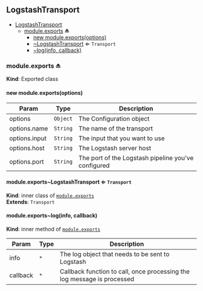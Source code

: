 <a name="module_LogstashTransport"></a>

## LogstashTransport

* [LogstashTransport](#module_LogstashTransport)
    * [module.exports](#exp_module_LogstashTransport--module.exports) ⏏
        * [new module.exports(options)](#new_module_LogstashTransport--module.exports_new)
        * [~LogstashTransport](#module_LogstashTransport--module.exports..LogstashTransport) ⇐ <code>Transport</code>
        * [~log(info, callback)](#module_LogstashTransport--module.exports..log)

<a name="exp_module_LogstashTransport--module.exports"></a>

### module.exports ⏏
**Kind**: Exported class  
<a name="new_module_LogstashTransport--module.exports_new"></a>

#### new module.exports(options)

| Param | Type | Description |
| --- | --- | --- |
| options | <code>Object</code> | The Configuration object |
| options.name | <code>String</code> | The name of the transport |
| options.input | <code>String</code> | The input that you want to use |
| options.host | <code>String</code> | The Logstash server host |
| options.port | <code>String</code> | The port of the Logstash pipeline you've configured |

<a name="module_LogstashTransport--module.exports..LogstashTransport"></a>

#### module.exports~LogstashTransport ⇐ <code>Transport</code>
**Kind**: inner class of [<code>module.exports</code>](#exp_module_LogstashTransport--module.exports)  
**Extends**: <code>Transport</code>  
<a name="module_LogstashTransport--module.exports..log"></a>

#### module.exports~log(info, callback)
**Kind**: inner method of [<code>module.exports</code>](#exp_module_LogstashTransport--module.exports)  

| Param | Type | Description |
| --- | --- | --- |
| info | <code>\*</code> | The log object that needs to be sent to Logstash |
| callback | <code>\*</code> | Callback function to call, once processing the log message is processed |

